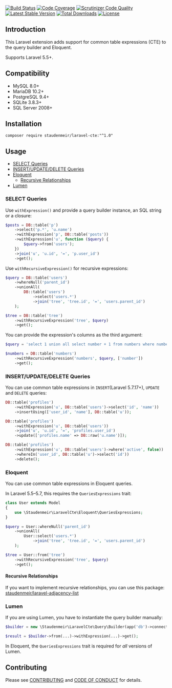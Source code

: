 [![Build Status](https://travis-ci.org/staudenmeir/laravel-cte.svg?branch=master)](https://travis-ci.org/staudenmeir/laravel-cte)
[![Code Coverage](https://scrutinizer-ci.com/g/staudenmeir/laravel-cte/badges/coverage.png?b=master)](https://scrutinizer-ci.com/g/staudenmeir/laravel-cte/?branch=master)
[![Scrutinizer Code Quality](https://scrutinizer-ci.com/g/staudenmeir/laravel-cte/badges/quality-score.png?b=master)](https://scrutinizer-ci.com/g/staudenmeir/laravel-cte/?branch=master)
[![Latest Stable Version](https://poser.pugx.org/staudenmeir/laravel-cte/v/stable)](https://packagist.org/packages/staudenmeir/laravel-cte)
[![Total Downloads](https://poser.pugx.org/staudenmeir/laravel-cte/downloads)](https://packagist.org/packages/staudenmeir/laravel-cte)
[![License](https://poser.pugx.org/staudenmeir/laravel-cte/license)](https://packagist.org/packages/staudenmeir/laravel-cte)

## Introduction
This Laravel extension adds support for common table expressions (CTE) to the query builder and Eloquent.

Supports Laravel 5.5+.

## Compatibility

- MySQL 8.0+
- MariaDB 10.2+
- PostgreSQL 9.4+
- SQLite 3.8.3+
- SQL Server 2008+
 
## Installation

    composer require staudenmeir/laravel-cte:"^1.0"

## Usage

- [SELECT Queries](#select-queries)
- [INSERT/UPDATE/DELETE Queries](#insertupdatedelete-queries)
- [Eloquent](#eloquent)
  - [Recursive Relationships](#recursive-relationships)
- [Lumen](#lumen)

### SELECT Queries

Use `withExpression()` and provide a query builder instance, an SQL string or a closure:

```php
$posts = DB::table('p')
    ->select('p.*', 'u.name')
    ->withExpression('p', DB::table('posts'))
    ->withExpression('u', function ($query) {
        $query->from('users');
    })
    ->join('u', 'u.id', '=', 'p.user_id')
    ->get();
```

Use `withRecursiveExpression()` for recursive expressions:

```php
$query = DB::table('users')
    ->whereNull('parent_id')
    ->unionAll(
        DB::table('users')
            ->select('users.*')
            ->join('tree', 'tree.id', '=', 'users.parent_id')
    );

$tree = DB::table('tree')
    ->withRecursiveExpression('tree', $query)
    ->get();
```

You can provide the expression's columns as the third argument:

```php
$query = 'select 1 union all select number + 1 from numbers where number < 10';

$numbers = DB::table('numbers')
    ->withRecursiveExpression('numbers', $query, ['number'])
    ->get();
```

### INSERT/UPDATE/DELETE Queries

You can use common table expressions in `INSERT`(Laravel 5.7.17+), `UPDATE` and `DELETE` queries:

```php
DB::table('profiles')
    ->withExpression('u', DB::table('users')->select('id', 'name'))
    ->insertUsing(['user_id', 'name'], DB::table('u'));
```

```php
DB::table('profiles')
    ->withExpression('u', DB::table('users'))
    ->join('u', 'u.id', '=', 'profiles.user_id')
    ->update(['profiles.name' => DB::raw('u.name')]);
```

```php
DB::table('profiles')
    ->withExpression('u', DB::table('users')->where('active', false))
    ->whereIn('user_id', DB::table('u')->select('id'))
    ->delete();
```

### Eloquent

You can use common table expressions in Eloquent queries.

In Laravel 5.5–5.7, this requires the `QueriesExpressions` trait:

```php
class User extends Model
{
    use \Staudenmeir\LaravelCte\Eloquent\QueriesExpressions;
}

$query = User::whereNull('parent_id')
    ->unionAll(
        User::select('users.*')
            ->join('tree', 'tree.id', '=', 'users.parent_id')
    );

$tree = User::from('tree')
    ->withRecursiveExpression('tree', $query)
    ->get();
```

#### Recursive Relationships

If you want to implement recursive relationships, you can use this package: [staudenmeir/laravel-adjacency-list](https://github.com/staudenmeir/laravel-adjacency-list)

### Lumen

If you are using Lumen, you have to instantiate the query builder manually:

```php
$builder = new \Staudenmeir\LaravelCte\Query\Builder(app('db')->connection());

$result = $builder->from(...)->withExpression(...)->get();
```

In Eloquent, the `QueriesExpressions` trait is required for *all* versions of Lumen.

## Contributing

Please see [CONTRIBUTING](CONTRIBUTING.md) and [CODE OF CONDUCT](CODE_OF_CONDUCT.md) for details.
